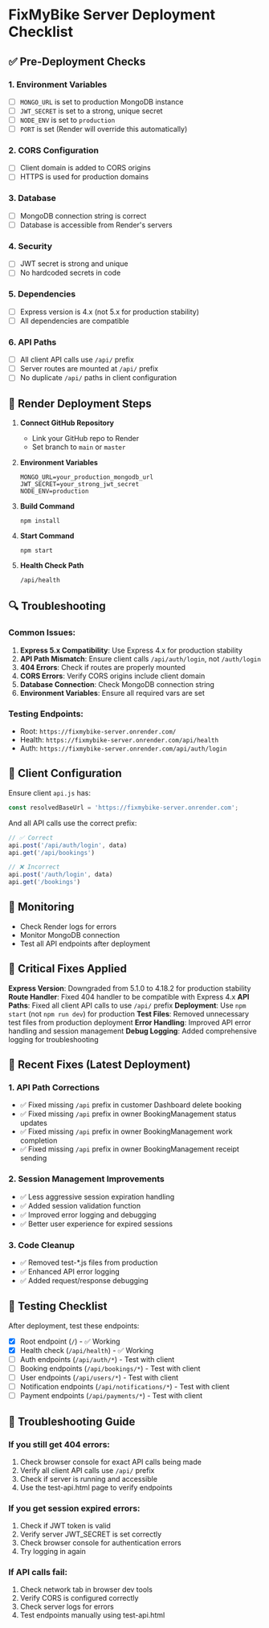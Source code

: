 # FixMyBike Server Deployment Checklist

## ✅ Pre-Deployment Checks

### 1. Environment Variables
- [ ] `MONGO_URL` is set to production MongoDB instance
- [ ] `JWT_SECRET` is set to a strong, unique secret
- [ ] `NODE_ENV` is set to `production`
- [ ] `PORT` is set (Render will override this automatically)

### 2. CORS Configuration
- [ ] Client domain is added to CORS origins
- [ ] HTTPS is used for production domains

### 3. Database
- [ ] MongoDB connection string is correct
- [ ] Database is accessible from Render's servers

### 4. Security
- [ ] JWT secret is strong and unique
- [ ] No hardcoded secrets in code

### 5. Dependencies
- [ ] Express version is 4.x (not 5.x for production stability)
- [ ] All dependencies are compatible

### 6. API Paths
- [ ] All client API calls use `/api/` prefix
- [ ] Server routes are mounted at `/api/` prefix
- [ ] No duplicate `/api/` paths in client configuration

## 🚀 Render Deployment Steps

1. **Connect GitHub Repository**
   - Link your GitHub repo to Render
   - Set branch to `main` or `master`

2. **Environment Variables**
   ```
   MONGO_URL=your_production_mongodb_url
   JWT_SECRET=your_strong_jwt_secret
   NODE_ENV=production
   ```

3. **Build Command**
   ```
   npm install
   ```

4. **Start Command**
   ```
   npm start
   ```

5. **Health Check Path**
   ```
   /api/health
   ```

## 🔍 Troubleshooting

### Common Issues:
1. **Express 5.x Compatibility**: Use Express 4.x for production stability
2. **API Path Mismatch**: Ensure client calls `/api/auth/login`, not `/auth/login`
3. **404 Errors**: Check if routes are properly mounted
4. **CORS Errors**: Verify CORS origins include client domain
5. **Database Connection**: Check MongoDB connection string
6. **Environment Variables**: Ensure all required vars are set

### Testing Endpoints:
- Root: `https://fixmybike-server.onrender.com/`
- Health: `https://fixmybike-server.onrender.com/api/health`
- Auth: `https://fixmybike-server.onrender.com/api/auth/login`

## 📱 Client Configuration

Ensure client `api.js` has:
```javascript
const resolvedBaseUrl = 'https://fixmybike-server.onrender.com';
```

And all API calls use the correct prefix:
```javascript
// ✅ Correct
api.post('/api/auth/login', data)
api.get('/api/bookings')

// ❌ Incorrect
api.post('/auth/login', data)
api.get('/bookings')
```

## 🔧 Monitoring

- Check Render logs for errors
- Monitor MongoDB connection
- Test all API endpoints after deployment

## 🚨 Critical Fixes Applied

**Express Version**: Downgraded from 5.1.0 to 4.18.2 for production stability
**Route Handler**: Fixed 404 handler to be compatible with Express 4.x
**API Paths**: Fixed all client API calls to use `/api/` prefix
**Deployment**: Use `npm start` (not `npm run dev`) for production
**Test Files**: Removed unnecessary test files from production deployment
**Error Handling**: Improved API error handling and session management
**Debug Logging**: Added comprehensive logging for troubleshooting

## 🔧 Recent Fixes (Latest Deployment)

### 1. API Path Corrections
- ✅ Fixed missing `/api` prefix in customer Dashboard delete booking
- ✅ Fixed missing `/api` prefix in owner BookingManagement status updates
- ✅ Fixed missing `/api` prefix in owner BookingManagement work completion
- ✅ Fixed missing `/api` prefix in owner BookingManagement receipt sending

### 2. Session Management Improvements
- ✅ Less aggressive session expiration handling
- ✅ Added session validation function
- ✅ Improved error logging and debugging
- ✅ Better user experience for expired sessions

### 3. Code Cleanup
- ✅ Removed test-*.js files from production
- ✅ Enhanced API error logging
- ✅ Added request/response debugging

## 🧪 Testing Checklist

After deployment, test these endpoints:
- [x] Root endpoint (`/`) - ✅ Working
- [x] Health check (`/api/health`) - ✅ Working
- [ ] Auth endpoints (`/api/auth/*`) - Test with client
- [ ] Booking endpoints (`/api/bookings/*`) - Test with client
- [ ] User endpoints (`/api/users/*`) - Test with client
- [ ] Notification endpoints (`/api/notifications/*`) - Test with client
- [ ] Payment endpoints (`/api/payments/*`) - Test with client

## 🐛 Troubleshooting Guide

### If you still get 404 errors:
1. Check browser console for exact API calls being made
2. Verify all client API calls use `/api/` prefix
3. Check if server is running and accessible
4. Use the test-api.html page to verify endpoints

### If you get session expired errors:
1. Check if JWT token is valid
2. Verify server JWT_SECRET is set correctly
3. Check browser console for authentication errors
4. Try logging in again

### If API calls fail:
1. Check network tab in browser dev tools
2. Verify CORS is configured correctly
3. Check server logs for errors
4. Test endpoints manually using test-api.html
